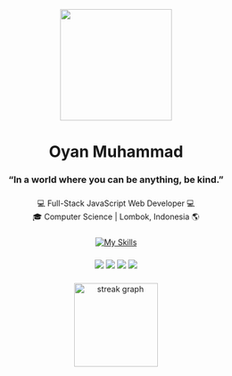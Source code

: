 <div align="center">
  <img height="200" src="https://i.ibb.co/fz8gr48d/tenor.gif"  />
</div>

###

<h1 align="center">Oyan Muhammad</h1>

###

<h3 align="center">“In a world where you can be anything, be kind.”</h3>

###

<p align="center">💻 Full-Stack JavaScript Web Developer 💻 <br>🎓 Computer Science | Lombok, Indonesia 🌎</p>

###

<div align="center">

[![My Skills](https://skillicons.dev/icons?i=js,ts,figma,tailwind,vite,react,nextjs,alpinejs,nodejs,express,electron,vscode,webstorm,git,prisma,supabase,mongodb,mysql,cassandra,dynamodb,postgres,firebase,vercel,heroku,aws,azure,gcp,cloudflare&perline=7)](https://github.com/oyanmuhammad)

</div>

###

<div align="center">

![](https://img.shields.io/badge/Binance-000?style=for-the-badge&logo=binance&logoColor=FCD535)
![](https://img.shields.io/badge/Bitcoin-000000?style=for-the-badge&logo=bitcoin&logoColor=FCD535)
![](https://img.shields.io/badge/Solana-000?style=for-the-badge&logo=Solana&logoColor=9945FF)
![](https://img.shields.io/badge/Xrp-black?style=for-the-badge&logo=xrp&logoColor=white)

</div>

###

<div align="center">
  <img src="https://streak-stats.demolab.com?user=oyanmuhammad&locale=en&mode=daily&theme=nightowl&hide_border=false&border_radius=5&order=3" height="150" alt="streak graph"  />
</div>

###
